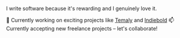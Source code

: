 I write software because it's rewarding and I genuinely love it.

🔭 Currently working on exciting projects like [Temaly](https://temaly.com) and [Indiebold](https://indiebold.com)
📫 Currently accepting new freelance projects – let's collaborate!

<!--
**anthonylan/anthonylan** is a ✨ _special_ ✨ repository because its `README.md` (this file) appears on your GitHub profile.

Here are some ideas to get you started:

- 🔭 I’m currently working on ...
- 🌱 I’m currently learning ...
- 👯 I’m looking to collaborate on ...
- 🤔 I’m looking for help with ...
- 💬 Ask me about ...
- 📫 How to reach me: ...
- 😄 Pronouns: ...
- ⚡ Fun fact: ...
-->
